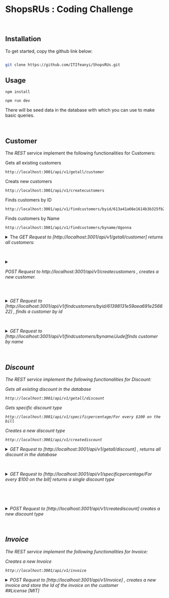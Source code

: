 # ShopsRUs : Coding Challenge

<br>

## Installation

<p>To get started, copy the github link below: </p>

```bash

git clone https://github.com/ITIfeanyi/ShopsRUs.git

```

## Usage

```Node
npm install
```

```Node
npm run dev
```

<p> There will be seed data in the database with which you can use to make basic queries. </p>

<p>&nbsp; </p>

## Customer

<p>The <em>REST</em> service implement the following functionalities for Customers:</p>

<p>Gets all existing customers </p>

```Node
http://localhost:3001/api/v1/getall/customer

```

<p>Creats new customers </p>

```Node
http://localhost:3001/api/v1/createcustomers

```

<p>Finds customers by ID</p>

```Node
http://localhost:3001/api/v1/findcustomers/byid/613a41a66e1614b3b325fb2c

```

<p>Finds customers by Name</p>

```Node
http://localhost:3001/api/v1/findcustomers/byname/Ugonna

```

<details><summary class="section-title">The <em>GET Request to [http://localhost:3001/api/v1/getall/customer] returns all customers: </summary>
<div class="collapsable-details">
<pre>{
&nbsp; "ok": true,
&nbsp; "users": [
&nbsp; &nbsp; "_id" : "6139134d629d0b71f76f92de"
&nbsp; &nbsp; "name": "Jude okeke",
&nbsp; &nbsp; "email": "sirj@gmail.com",
&nbsp; &nbsp; "is_affiliated": false,
&nbsp; &nbsp; "is_employee": false,
&nbsp; &nbsp; "invoiceId": [],
&nbsp; &nbsp; "createdAt": "2021-09-08T19:47:25.887Z",
&nbsp; &nbsp;  "__v": 0
]
}
</pre>
</div>
<p> The GET request above returns a status of <code>200 </code> along with an Object of data when it is successful or <code>500 </code> when an error occurs </p>
</details>

<p>&nbsp;</p>

<details><summary class="section-title"><p><em> POST Request</em> to <em>http://localhost:3001/api/v1/createcustomers </em>, creates a new customer. </p></summary>
<div class="collapsable-details">
<pre>{
&nbsp; "name": String --<em> Required </em> <em>Must be unique </em>
&nbsp; "email" : String -- <em> Required </em> <em>Must be unique </em>
&nbsp; "is_affiliated" : Boolean -- <em>Default is false</em>
&nbsp; "is_employee" : Boolean --  <em>Default is false</em> 
&nbsp; "createdAt" : Date <em> Default is date.now </em> <em>YYYY-MM-DD </em>
}
</pre>
</div>
<p> The POST request above returns a status of <code>200 </code> along with an Object of data when it is successful or <code>500 </code> when an error occurs and <code> 400 </code></p>
</details>

<p>&nbsp;</p>

<details><summary class="section-title">
<em> GET Request to [http://localhost:3001/api/v1/findcustomers/byid/61398131e59aea691e256622] </em>,  finds a customer by id </summary>

<div class="collapsable-details">
<pre>{
&nbsp; "ok": true,
&nbsp; "users": [
&nbsp; &nbsp; "_id" : "6139134d629d0b71f76f92de"
&nbsp; &nbsp; "name": "Jude okeke",
&nbsp; &nbsp; "email": "sirj@gmail.com",
&nbsp; &nbsp; "is_affiliated": false,
&nbsp; &nbsp; "is_employee": false,
&nbsp; &nbsp; "invoiceId": [],
&nbsp; &nbsp; "createdAt": "2021-09-08T19:47:25.887Z",
&nbsp; &nbsp;  "__v": 0
]
}
</div>
<p> The GET request above returns a status of <code>200 </code> along with an Object of data when it is successful or <code>500 </code> when an error occurs and <code> 404 </code> </p>
</details>

<p>&nbsp;</p>

<details><summary class="section-title">
<em> GET Request to  [http://localhost:3001/api/v1/findcustomers/byname/Jude]</em>finds customer by name </summary>

<p> It is important to note that <em> Name </em> is unique for every customer</p>

<div class="collapsable-details">
<pre>{
&nbsp; "ok": true,
&nbsp; "users": [
&nbsp; &nbsp; "_id" : "6139134d629d0b71f76f92de"
&nbsp; &nbsp; "name": "Jude",
&nbsp; &nbsp; "email": "sirj@gmail.com",
&nbsp; &nbsp; "is_affiliated": false,
&nbsp; &nbsp; "is_employee": false,
&nbsp; &nbsp; "invoiceId": [],
&nbsp; &nbsp; "createdAt": "2021-09-08T19:47:25.887Z",
&nbsp; &nbsp;  "__v": 0
]
}
</div>
<p> The GET request above returns a status of <code>200 </code> along with an Object of data when it is successful or <code>500 </code> when an error occurs and <code> 404 </code> </p>
</details>

<p>&nbsp;</p>

## Discount

<p>The <em>REST</em> service implement the following functionalities for Discount:</p>

<p>Gets all existing discount in the database</p>

```Node
http://localhost:3001/api/v1/getall/discount

```

<p>Gets specific discount type </p>

```Node
http://localhost:3001/api/v1/specificpercentage/For every $100 on the bill

```

<p>Creates a new discount type </p>

```Node
http://localhost:3001/api/v1/creatediscount

```

<details><summary class="section-title"><em> GET Request to [http://localhost:3001/api/v1/getall/discount] </em>, returns all discount in the database 
</summary>
<div class="collapsable-details">
<pre>{
&nbsp; "ok": true,
&nbsp; "allDiscount": [{ 
&nbsp; &nbsp; "_id" : "61384c29542890846cd84d66"
&nbsp; &nbsp; "discountType": "affiliate of the store",
&nbsp; &nbsp; "discountPercentage":  10,
&nbsp; &nbsp;  "__v": 0
},
{ 
&nbsp; &nbsp; "_id" : "61384d36542890846cd84d69"
&nbsp; &nbsp; "discountType": "For every $100 on the bill",
&nbsp; &nbsp; "discountPercentage":  5,
&nbsp; &nbsp;  "__v": 0
},
{ 
&nbsp; &nbsp; "_id" : "6139398e275226c26253324a"
&nbsp; &nbsp; "discountType": "customer for over 2 years",
&nbsp; &nbsp; "discountPercentage":  5,
&nbsp; &nbsp;  "__v": 0
},
{ 
&nbsp; &nbsp; "_id" : "6139405c7d2262576a68a472"
&nbsp; &nbsp; "discountType": "employee of the store",
&nbsp; &nbsp; "discountPercentage":  30,
&nbsp; &nbsp;  "__v": 0
}
]
}
</div>
<p> The GET request above returns a status of <code>200 </code> along with an Object of data when it is successful or <code>500 </code> when an error occurs and </p>
</details>

<p>&nbsp;</p>

<details><summary class="section-title"><em>GET Request to [http://localhost:3001/api/v1/specificpercentage/For every $100 on the bill] </em> returns a single discount type
</summary>

<div class="collapsable-details">
<pre>{
&nbsp; "ok": true,
&nbsp; "allDiscount": [{ 
&nbsp; &nbsp; "_id" : "61384d36542890846cd84d69"
&nbsp; &nbsp; "discountType": "For every $100 on the bill",
&nbsp; &nbsp; "discountPercentage":  5,
&nbsp; &nbsp;  "__v": 0
},
}
</pre>
</div>
<p> The GET request above returns a status of <code>200 </code> along with an Object of data when it is successful or <code>500 </code> when an error occurs and <code>404 </code> if it can't find it </p>

</details>

<p>&nbsp;</p>

<p>&nbsp;</p>

<details><summary class="section-title">POST Request to [<em>http://localhost:3001/api/v1/creatediscount</em>] creates a new discount type
</summary>

<div class="collapsable-details">
<pre>{
&nbsp; "discountType":"employee of the store", 
&nbsp; "discountPercentage":30
}
</pre>
</div>

<p> The POST request above returns a status of <code>200 </code> along with an Object of data when it is successful or <code>500 </code> when an error occurs</p>
</details>
 
<p>&nbsp;</p>

## Invoice

<p>The <em>REST</em> service implement the following functionalities for Invoice:</p>

<p>Creates a new Invoice</p>

```Node
http://localhost:3001/api/v1/invoice

```

<details><summary class="section-title"><em>POST Request to [http://localhost:3001/api/v1/invoice] </em>, creates a new invoice and store the Id of the invoice on the customer 
</summary>
<div class="collapsable-details">
<pre>{
&nbsp; "bill":[{ 
&nbsp; &nbsp; "item":"dstv",
&nbsp; &nbsp; "amount":390
},
{&nbsp; &nbsp; "item":"electricity",
&nbsp; &nbsp; "amount":300
},
{&nbsp; &nbsp; "item":"groceries",
&nbsp; &nbsp; "amount":300
},
],
&nbsp; "customer_id":"61398131e59aea691e256622"
}
</pre>
</div>

<p><em>Note</em> If the customer has a boolean set to true for either <em>is_affliate or is_employee </em> the calculations would be made based on that, or if the customer is set with a date more than two years behind.</p>

<p>The POST request above returns a status of <code>200 </code> along with an Object of data when it is successful, <code>500 </code> when an error occurs or <code> 400 </code> when an error is made by the user.</p>

<pre>{
&nbsp; "ok": true,
&nbsp; "invoice": [
&nbsp; &nbsp; {
&nbsp; &nbsp; "item": "dstv",
&nbsp; &nbsp; "amount": 390
&nbsp; &nbsp; },
&nbsp; &nbsp; {
&nbsp; &nbsp; "item": "electricity"
&nbsp; &nbsp; "amount": 300
&nbsp; &nbsp; },
&nbsp; &nbsp;{
&nbsp; &nbsp; "item": "groceries"
&nbsp; &nbsp; "amount": 300
&nbsp; &nbsp; },
]
&nbsp; "totalAmountBeforeDiscount": 990
&nbsp; "discountValue": 34.5,
&nbsp; "totalAmountAfterDiscountSubracted": 955.5,
&nbsp; "user_iscreatedOverTwoYear": true,
&nbsp; "users": [
&nbsp; &nbsp; "_id" : "6139134d629d0b71f76f92de"
&nbsp; &nbsp; "name": "Jude okeke",
&nbsp; &nbsp; "email": "sirj@gmail.com",
&nbsp; &nbsp; "is_affiliated": false,
&nbsp; &nbsp; "is_employee": false,
&nbsp; &nbsp; "invoiceId": ["6139b9381f600f33607db83e"],
&nbsp; &nbsp; "createdAt": "2021-09-08T19:47:25.887Z",
&nbsp; &nbsp;  "__v": 0
}
</details>

##License

[MIT]

